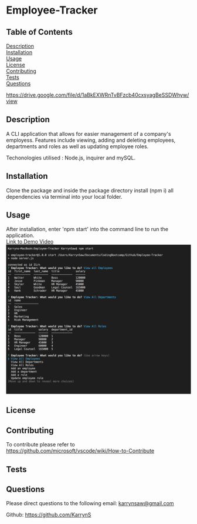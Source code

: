 # Employee-Tracker

## Table of Contents
[Description](#Description) <br>
[Installation](#Installation) <br>
[Usage](#Usage) <br>
[License](#License) <br>
[Contributing](#Contributing) <br>
[Tests](#Tests) <br>
[Questions](#questions)


https://drive.google.com/file/d/1aBkEXWRnTvBFzcb40cxsyagBeSSDWhyw/view


## Description
A CLI application that allows for easier management of a company's employess. Features include viewing, adding and deleting employees, departments and roles as well as updating employee roles.

Techonologies utilised :  Node.js, inquirer and mySQL.

## Installation
Clone the package and inside the package directory install (npm i) all dependencies via terminal into your local folder.

## Usage
After installation, enter 'npm start' into the command line to run the application.
<br>
<a href="https://drive.google.com/file/d/1aBkEXWRnTvBFzcb40cxsyagBeSSDWhyw/view"> Link to Demo Video</a>
<br>
<img src="./Assets/Employee_Tracker_ScreenShot.png">

## License


## Contributing
To contribute please refer to https://github.com/microsoft/vscode/wiki/How-to-Contribute

## Tests


## Questions
Please direct questions to the following email: karrynsaw@gmail.com


Github: https://github.com/KarrynS
    